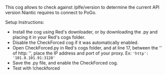 This cog allows to check against /plfe/version to determine the current API version Niantic requires to connect to PoGo.

Setup Instructions:
* Install the cog using Red's downloader, or by downloading the .py and placing it in your Red's cogs folder.
* Disable the CheckForced cog if it was automatically enabled.
* Open CheckForced.py in Red's cogs folder, and at line 17, between the '' of http: '', place the IP address and port of your proxy. Ex: `'http': '101.8.101.91:3128'`
* Save the .py file, and enable the CheckForced cog.
* Test with !checkforced

